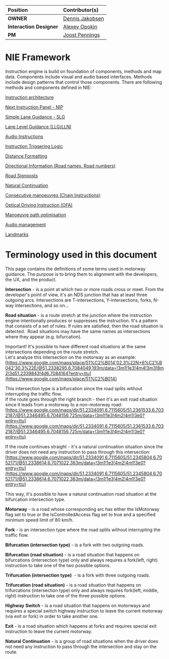 | **Position**             | Contributor(s)                                                                                                        |
|:-------------------------|:----------------------------------------------------------------------------------------------------------------------|
| **OWNER**            | [Dennis Jakobsen](https://tomtom.atlassian.net/wiki/people/712020:c273d0e3-9a2a-456c-ad2f-6f56ca0e12b3?ref=confluence)|
| **Interaction Designer** | [Alexey Opokin](https://tomtom.atlassian.net/wiki/people/70121:e8cb7861-9079-4b92-b96d-bfe8cd882680?ref=confluence)   |
| **PM**                   | [Joost Pennings](https://tomtom.atlassian.net/wiki/people/712020:a6d50cb1-97be-4a9a-a279-3fbb3e2e1799?ref=confluence) |

NIE Framework
=============

Instruction engine is build on foundation of components, methods and map data. Components include visual and audio based interfaces. Methods include design patterns that control those components. There are following methods and components defined in NIE:  

[Instruction architecture](./../Guidance%20Framework%20-%20Methods%20%26%20Components/Instruction%20architecture/Instruction_architecture.md)

[Next Instruction Panel - NIP](./../Guidance%20Framework%20-%20Methods%20%26%20Components/Next%20Instruction%20Panel%20-%20NIP/Next_Instruction_Panel.md)

[Simple Lane Guidance - SLG](./../Guidance%20Framework%20-%20Methods%20%26%20Components/Simple%20Lane%20Guidance%20-%20SLG/Simple_Lane_Guidance.md)

[Lane Level Guidance (LLG/LLN)](./../Guidance%20Framework%20-%20Methods%20%26%20Components/Lane%20Level%20Guidance%20(LLG%2CLLN)/Lane_Level_Guidance(LLG_LLN).md)

[Audio Instructions](./../Guidance%20Framework%20-%20Methods%20%26%20Components/Audio%20Instructions/Audio_Instructions.md)

[Instruction Triggering Logic](./../Guidance%20Framework%20-%20Methods%20%26%20Components/Instruction%20Triggering%20Logic/Instruction_Triggering_Logic.md)

[Distance Formatting](./../Guidance%20Framework%20-%20Methods%20%26%20Components/Distance%20Formatting/Distance_Formatting.md)

[Directional Information (Road names, Road numbers)](./../Guidance%20Framework%20-%20Methods%20%26%20Components/Directional%20Information%20-%20Road%20names%2C%20Road%20numbers%2C%20Towards/Directional_Information-Road-names_Road-numbers_Towards.md)

[Road Signposts](./../Guidance%20Framework%20-%20Methods%20%26%20Components/Road%20Signposts/Road_Signposts.md)

[Natural Continuation](./../Guidance%20Framework%20-%20Methods%20%26%20Components/Natural%20Continuation/Natural_Continuation.md)

[Consecutive manoeuvres (Chain Instructions)](./../Guidance%20Framework%20-%20Methods%20%26%20Components/Consecutive%20manoeuvres%20(Chain%20Instructions)/Consecutive_manoeuvres_(Chain_Instructions).md)

[Optical Driving Instruction (OFA)](./../Guidance%20Framework%20-%20Methods%20%26%20Components/Optical%20Driving%20Instruction%20(OFA)/Optical_Driving_Instruction(OFA).md)

[Manoeuvre path optimisation](./../Guidance%20Framework%20-%20Methods%20%26%20Components/Manoeuvre%20path%20optimisation/Manoeuvre_path_optimisation.md)

[Audio management](./../Guidance%20Framework%20-%20Methods%20%26%20Components/Audio%20management/Audio_management.md)

[Landmarks](./../Guidance%20Framework%20-%20Methods%20%26%20Components/Landmarks/Landmarks.md)

Terminology used in this document
=================================

This page contains the definitions of some terms used in motorway guidance. The purpose is to bring them to alignment with the developers, the UX, and the product.

**Intersection** - is a point at which two or more roads cross or meet. From the developer's point of view, it's an NDS junction that has at least three outgoing arcs. Intersections are T-intersections, Y-intersections, forks, N-way intersections, and so on...

**Road situation** - is a route stretch at the junction where the instruction engine intentionally produces or suppresses the instruction. It's a pattern that consists of a set of rules. If rules are satisfied, then the road situation is detected.  Road situations may have the same names as intersections where they appear (e.g. bifurcation).

Important! It's possible to have different road situations at the same intersections depending on the route stretch.  
Let's analyze this intersection on the motorway as an example:  
[https://www.google.com/maps/place/51%C2%B014'02.3%22N+6%C2%B042'30.3%22E/@51.2338295,6.7084049,193m/data=!3m1!1e3!4m4!3m3!8m2!3d51.2339843!4d6.7084164?entry=ttu](https://www.google.com/maps/place/51%C2%B014)

This intersection type is a bifurcation since the road splits without interrupting the traffic flow.  
If the route goes through the right branch - then it's an exit road situation since it leads from a motorway to a non-motorway road:  
[https://www.google.com/maps/dir/51.2334091,6.7115605/51.2361533,6.7032187/@51.2346495,6.7048156,725m/data=!3m1!1e3!4m2!4m1!3e0?entry=ttu](https://www.google.com/maps/dir/51.2334091,6.7115605/51.2361533,6.7032187/@51.2346495,6.7048156,725m/data=!3m1!1e3!4m2!4m1!3e0?entry=ttu)

If the route continues straight - it's a natural continuation situation since the driver does not need any instruction to pass through this intersection:  
[https://www.google.com/maps/dir/51.2334091,6.7115605/51.2345804,6.7052171/@51.2338614,6.7071022,363m/data=!3m1!1e3!4m2!4m1!3e0?entry=ttu](https://www.google.com/maps/dir/51.2334091,6.7115605/51.2345804,6.7052171/@51.2338614,6.7071022,363m/data=!3m1!1e3!4m2!4m1!3e0?entry=ttu)

This way, it's possible to have a natural continuation road situation at the bifurcation intersection type. 

**Motorway** - is a road whose corresponding arc has either the IsMotorway flag set to true or the IsControlledAccess flag set to true and a specified minimum speed limit of 80 km/h.

**Fork** - is an intersection type where the road splits without interrupting the traffic flow.

**Bifurcation (intersection type)** - is a fork with two outgoing roads. 

**Bifurcation (road situation)** - is a road situation that happens on bifurcations (intersection type) only and always requires a fork(left, right) instruction to take one of the two possible options.

**Trifurcation (intersection type)**  - is a fork with three outgoing roads.

**Trifurcation (road situation)** \- is a road situation that happens on trifurcations (intersection type) only and always requires fork(left, middle, right) instruction to take one of the three possible options.

**Highway** **Switch** - is a road situation that happens on motorways and requires a special switch highway instruction to leave the current motorway (via exit or fork) in order to take another one.

**Exit** - is a road situation which happens at forks and requires special exit instruction to leave the current motorway.

**Natural** **Continuation** - is a group of road situations when the driver does not need any instruction to pass through the intersection and stay on the route.